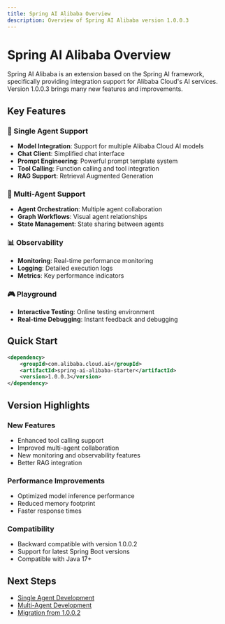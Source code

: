 ```yaml
---
title: Spring AI Alibaba Overview
description: Overview of Spring AI Alibaba version 1.0.0.3
---
```


# Spring AI Alibaba Overview

Spring AI Alibaba is an extension based on the Spring AI framework, specifically providing integration support for Alibaba Cloud's AI services. Version 1.0.0.3 brings many new features and improvements.

## Key Features

### 🤖 Single Agent Support
- **Model Integration**: Support for multiple Alibaba Cloud AI models
- **Chat Client**: Simplified chat interface
- **Prompt Engineering**: Powerful prompt template system
- **Tool Calling**: Function calling and tool integration
- **RAG Support**: Retrieval Augmented Generation

### 🔗 Multi-Agent Support
- **Agent Orchestration**: Multiple agent collaboration
- **Graph Workflows**: Visual agent relationships
- **State Management**: State sharing between agents

### 📊 Observability
- **Monitoring**: Real-time performance monitoring
- **Logging**: Detailed execution logs
- **Metrics**: Key performance indicators

### 🎮 Playground
- **Interactive Testing**: Online testing environment
- **Real-time Debugging**: Instant feedback and debugging

## Quick Start

```xml
<dependency>
    <groupId>com.alibaba.cloud.ai</groupId>
    <artifactId>spring-ai-alibaba-starter</artifactId>
    <version>1.0.0.3</version>
</dependency>
```

## Version Highlights

### New Features
- Enhanced tool calling support
- Improved multi-agent collaboration
- New monitoring and observability features
- Better RAG integration

### Performance Improvements
- Optimized model inference performance
- Reduced memory footprint
- Faster response times

### Compatibility
- Backward compatible with version 1.0.0.2
- Support for latest Spring Boot versions
- Compatible with Java 17+

## Next Steps

- [Single Agent Development](/en/docs/develop/single-agent/models/)
- [Multi-Agent Development](/en/docs/develop/multi-agent/agents/)
- [Migration from 1.0.0.2](/en/docs/develop/migration/from-1.0.0.2/)
